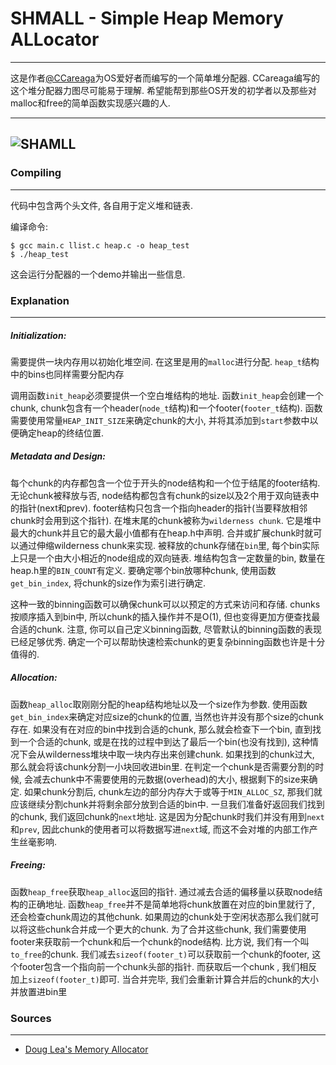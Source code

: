 # SHMALL - Simple Heap Memory ALLocator
------------
这是作者[@CCareaga](https://github.com/CCareaga)为OS爱好者而编写的一个简单堆分配器. CCareaga编写的这个堆分配器力图尽可能易于理解. 希望能帮到那些OS开发的初学者以及那些对malloc和free的简单函数实现感兴趣的人.

---
![SHAMLL](SHMALL.png "SHMALL")
---

### Compiling
------------
代码中包含两个头文件, 各自用于定义堆和链表.

编译命令:
``` 
$ gcc main.c llist.c heap.c -o heap_test 
$ ./heap_test
```

这会运行分配器的一个demo并输出一些信息.

### Explanation
------------

##### Initialization:

需要提供一块内存用以初始化堆空间. 在这里是用的`malloc`进行分配. `heap_t`结构中的bins也同样需要分配内存

调用函数`init_heap`必须要提供一个空白堆结构的地址. 函数`init_heap`会创建一个chunk, chunk包含有一个header(`node_t`结构)和一个footer(`footer_t`结构). 函数需要使用常量`HEAP_INIT_SIZE`来确定chunk的大小, 并将其添加到`start`参数中以便确定heap的终结位置.

##### Metadata and Design:

每个chunk的内存都包含一个位于开头的node结构和一个位于结尾的footer结构. 无论chunk被释放与否, node结构都包含有chunk的size以及2个用于双向链表中的指针(next和prev). footer结构只包含一个指向header的指针(当要释放相邻chunk时会用到这个指针). 在堆末尾的chunk被称为`wilderness chunk`. 它是堆中最大的chunk并且它的最大最小值都有在heap.h中声明. 合并或扩展chunk时就可以通过伸缩wilderness chunk来实现. 被释放的chunk存储在`bin`里, 每个bin实际上只是一个由大小相近的node组成的双向链表. 堆结构包含一定数量的bin, 数量在heap.h里的`BIN_COUNT`有定义. 要确定哪个bin放哪种chunk, 使用函数`get_bin_index`, 将chunk的size作为索引进行确定. 

这种一致的binning函数可以确保chunk可以以预定的方式来访问和存储. chunks按顺序插入到bin中, 所以chunk的插入操作并不是O(1), 但也变得更加方便查找最合适的chunk. 注意, 你可以自己定义binning函数, 尽管默认的binning函数的表现已经足够优秀. 确定一个可以帮助快速检索chunk的更复杂binning函数也许是十分值得的. 

##### Allocation:

函数`heap_alloc`取刚刚分配的heap结构地址以及一个size作为参数. 使用函数`get_bin_index`来确定对应size的chunk的位置, 当然也许并没有那个size的chunk存在. 如果没有在对应的bin中找到合适的chunk, 那么就会检查下一个bin, 直到找到一个合适的chunk, 或是在找的过程中到达了最后一个bin(也没有找到), 这种情况下会从wilderness堆块中取一块内存出来创建chunk. 如果找到的chunk过大, 那么就会将该chunk分割一小块回收进bin里. 在判定一个chunk是否需要分割的时候, 会减去chunk中不需要使用的元数据(overhead)的大小, 根据剩下的size来确定. 如果chunk分割后, chunk左边的部分内存大于或等于`MIN_ALLOC_SZ`, 那我们就应该继续分割chunk并将剩余部分放到合适的bin中. 一旦我们准备好返回我们找到的chunk, 我们返回chunk的`next`地址. 这是因为分配chunk时我们并没有用到`next`和`prev`, 因此chunk的使用者可以将数据写进`next`域, 而这不会对堆的内部工作产生丝毫影响.

##### Freeing: 

函数`heap_free`获取`heap_alloc`返回的指针. 通过减去合适的偏移量以获取node结构的正确地址. 函数`heap_free`并不是简单地将chunk放置在对应的bin里就行了, 还会检查chunk周边的其他chunk. 如果周边的chunk处于空闲状态那么我们就可以将这些chunk合并成一个更大的chunk. 为了合并这些chunk, 我们需要使用footer来获取前一个chunk和后一个chunk的node结构. 比方说, 我们有一个叫`to_free`的chunk. 我们减去`sizeof(footer_t)`可以获取前一个chunk的footer, 这个footer包含一个指向前一个chunk头部的指针. 而获取后一个chunk , 我们相反加上`sizeof(footer_t)`即可. 当合并完毕, 我们会重新计算合并后的chunk的大小并放置进bin里


### Sources 
------------
* [Doug Lea's Memory Allocator](http://g.oswego.edu/dl/html/malloc.html)


